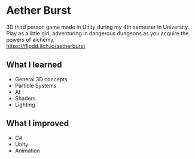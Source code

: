 # Aether Burst
3D third person game made in Unity during my 4th semester in University. <br/>
Play as a little girl, adventuring in dangerous dungeons as you acquire the powers of alchemy.<br/>
https://flipdd.itch.io/aetherburst

## What I learned
* General 3D concepts
* Particle Systems
* AI
* Shaders
* Lighting

## What I improved
* C#
* Unity
* Animation
